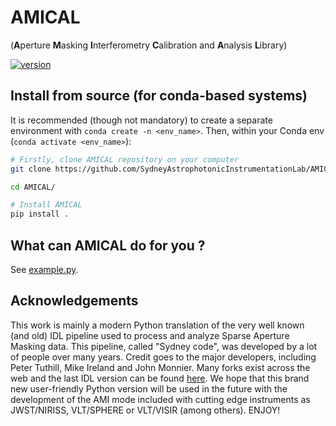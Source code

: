 # AMICAL

(**A**perture **M**asking **I**nterferometry **C**alibration and **A**nalysis **L**ibrary)

[![version](http://img.shields.io/badge/AMICAL-v0.3dev-orange.svg?style=flat)](https://github.com/SydneyAstrophotonicInstrumentationLab/AMICAL.git)

## Install from source (for conda-based systems)

It is recommended (though not mandatory) to create a separate environment with `conda create -n <env_name>`.
Then, within your Conda env (`conda activate <env_name>`):

```bash
# Firstly, clone AMICAL repository on your computer
git clone https://github.com/SydneyAstrophotonicInstrumentationLab/AMICAL.git

cd AMICAL/

# Install AMICAL
pip install .
```

## What can AMICAL do for you ?

See [example.py](example.py).

## Acknowledgements

This work is mainly a modern Python translation of the very well known (and old) IDL pipeline used to process and analyze Sparse Aperture Masking data. This pipeline, called "Sydney code", was developed by a lot of people over many years. Credit goes to the major developers, including Peter Tuthill, Mike Ireland and John Monnier. Many forks exist across the web and the last IDL version can be found [here](https://github.com/AnthonyCheetham/idl_masking). We hope that this brand new user-friendly Python version will be used in the future with the development of the AMI mode included with cutting edge instruments as JWST/NIRISS, VLT/SPHERE or VLT/VISIR (among others). ENJOY!
